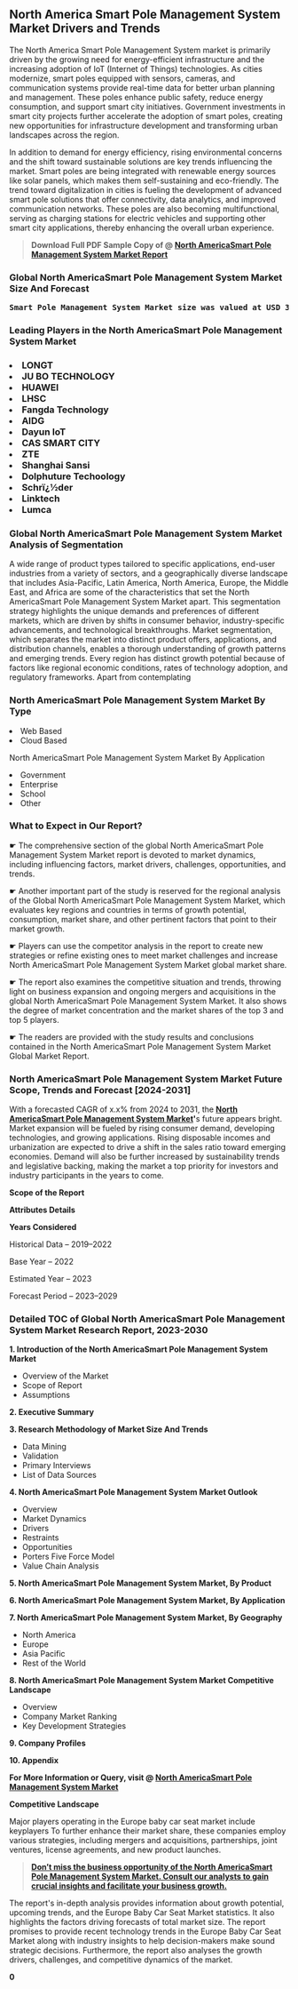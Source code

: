 <p> <h2>North America Smart Pole Management System Market Drivers and Trends</h2><p>The North America Smart Pole Management System market is primarily driven by the growing need for energy-efficient infrastructure and the increasing adoption of IoT (Internet of Things) technologies. As cities modernize, smart poles equipped with sensors, cameras, and communication systems provide real-time data for better urban planning and management. These poles enhance public safety, reduce energy consumption, and support smart city initiatives. Government investments in smart city projects further accelerate the adoption of smart poles, creating new opportunities for infrastructure development and transforming urban landscapes across the region.</p><p>In addition to demand for energy efficiency, rising environmental concerns and the shift toward sustainable solutions are key trends influencing the market. Smart poles are being integrated with renewable energy sources like solar panels, which makes them self-sustaining and eco-friendly. The trend toward digitalization in cities is fueling the development of advanced smart pole solutions that offer connectivity, data analytics, and improved communication networks. These poles are also becoming multifunctional, serving as charging stations for electric vehicles and supporting other smart city applications, thereby enhancing the overall urban experience.</p></p><blockquote id="" class=""><strong>Download Full PDF Sample Copy of @&nbsp;<a href="https://www.verifiedmarketreports.com/download-sample/?rid=291348&utm_source=GitHub-Jan&utm_medium=281" target="_blank">North AmericaSmart Pole Management System Market Report</a>&nbsp;&nbsp;</strong></blockquote><h3 id="" class=""><strong>Global&nbsp;North AmericaSmart Pole Management System Market Size And Forecast</strong></h3><pre class="reader-text-block__code-block"><strong>Smart Pole Management System Market size was valued at USD 3.50 Billion in 2022 and is projected to reach USD 10.50 Billion by 2030, growing at a CAGR of 15.2% from 2024 to 2030.</strong></pre><h3 id="" class="">Leading Players in the&nbsp;North AmericaSmart Pole Management System Market</h3><h3 class=""></Li><Li>LONGT</Li><Li> JU BO TECHNOLOGY</Li><Li> HUAWEI</Li><Li> LHSC</Li><Li> Fangda Technology</Li><Li> AIDG</Li><Li> Dayun IoT</Li><Li> CAS SMART CITY</Li><Li> ZTE</Li><Li> Shanghai Sansi</Li><Li> Dolphuture Techoology</Li><Li> Schrï¿½der</Li><Li> Linktech</Li><Li> Lumca</h3><h3 id="" class="">Global&nbsp;North AmericaSmart Pole Management System Market Analysis of Segmentation</h3><p id="" class="">A wide range of product types tailored to specific applications, end-user industries from a variety of sectors, and a geographically diverse landscape that includes Asia-Pacific, Latin America, North America, Europe, the Middle East, and Africa are some of the characteristics that set the North AmericaSmart Pole Management System Market apart. This segmentation strategy highlights the unique demands and preferences of different markets, which are driven by shifts in consumer behavior, industry-specific advancements, and technological breakthroughs. Market segmentation, which separates the market into distinct product offers, applications, and distribution channels, enables a thorough understanding of growth patterns and emerging trends. Every region has distinct growth potential because of factors like regional economic conditions, rates of technology adoption, and regulatory frameworks. Apart from contemplating</p><h3 id="" class="">North AmericaSmart Pole Management System Market&nbsp;By Type</h3><p></Li><Li>Web Based</Li><Li> Cloud Based</p><div class="" data-test-id=""><p>North AmericaSmart Pole Management System Market&nbsp;By Application</p></div><p class=""></Li><Li>Government</Li><Li> Enterprise</Li><Li> School</Li><Li> Other</p><div class="" data-test-id=""><h3><span class="">What to Expect in Our Report?</span></h3></div><div class="" data-test-id=""><p><span class="">☛ The comprehensive section of the global North AmericaSmart Pole Management System Market report is devoted to market dynamics, including influencing factors, market drivers, challenges, opportunities, and trends.</span></p></div><div class="" data-test-id=""><p><span class="">☛ Another important part of the study is reserved for the regional analysis of the Global North AmericaSmart Pole Management System Market, which evaluates key regions and countries in terms of growth potential, consumption, market share, and other pertinent factors that point to their market growth.</span></p></div><div class="" data-test-id=""><p><span class="">☛ Players can use the competitor analysis in the report to create new strategies or refine existing ones to meet market challenges and increase North AmericaSmart Pole Management System Market global market share.</span></p></div><div class="" data-test-id=""><p><span class="">☛ The report also examines the competitive situation and trends, throwing light on business expansion and ongoing mergers and acquisitions in the global North AmericaSmart Pole Management System Market. It also shows the degree of market concentration and the market shares of the top 3 and top 5 players.</span></p></div><div class="" data-test-id=""><p><span class="">☛ The readers are provided with the study results and conclusions contained in the North AmericaSmart Pole Management System Market Global Market Report.</span></p></div><div class="" data-test-id=""><h3><span class="">North AmericaSmart Pole Management System Market Future Scope, Trends and Forecast [2024-2031]</span></h3></div><div class="" data-test-id=""><p><span class="">With a forecasted CAGR of x.x% from 2024 to 2031, the <strong><a href="https://www.verifiedmarketreports.com/download-sample/?rid=291348&utm_source=GitHub-Jan&utm_medium=281" target="_blank">North AmericaSmart Pole Management System Market</a>'</strong>s future appears bright. Market expansion will be fueled by rising consumer demand, developing technologies, and growing applications. Rising disposable incomes and urbanization are expected to drive a shift in the sales ratio toward emerging economies. Demand will also be further increased by sustainability trends and legislative backing, making the market a top priority for investors and industry participants in the years to come.</span></p><p id="ember66" class="ember-view reader-text-block__paragraph"><strong>Scope of the Report</strong></p><p id="ember67" class="ember-view reader-text-block__paragraph"><strong>Attributes Details</strong></p><p id="ember68" class="ember-view reader-text-block__paragraph"><strong>Years Considered</strong></p><p id="ember69" class="ember-view reader-text-block__paragraph">Historical Data &ndash; 2019&ndash;2022</p><p id="ember70" class="ember-view reader-text-block__paragraph">Base Year &ndash; 2022</p><p id="ember71" class="ember-view reader-text-block__paragraph">Estimated Year &ndash; 2023</p><p id="ember72" class="ember-view reader-text-block__paragraph">Forecast Period &ndash; 2023&ndash;2029</p></div><h3 id="" class="">Detailed TOC of Global North AmericaSmart Pole Management System Market Research Report, 2023-2030</h3><p id="" class=""><strong>1. Introduction of the North AmericaSmart Pole Management System Market</strong></p><ul><li>Overview of the Market</li><li>Scope of Report</li><li>Assumptions</li></ul><p id="" class=""><strong>2. Executive Summary</strong></p><p id="" class=""><strong>3. Research Methodology of Market Size And Trends</strong></p><ul><li>Data Mining</li><li>Validation</li><li>Primary Interviews</li><li>List of Data Sources</li></ul><p id="" class=""><strong>4. North AmericaSmart Pole Management System Market Outlook</strong></p><ul><li>Overview</li><li>Market Dynamics</li><li>Drivers</li><li>Restraints</li><li>Opportunities</li><li>Porters Five Force Model</li><li>Value Chain Analysis</li></ul><p id="" class=""><strong>5. North AmericaSmart Pole Management System Market, By Product</strong></p><p id="" class=""><strong>6. North AmericaSmart Pole Management System Market, By Application</strong></p><p id="" class=""><strong>7. North AmericaSmart Pole Management System Market, By Geography</strong></p><ul><li>North America</li><li>Europe</li><li>Asia Pacific</li><li>Rest of the World</li></ul><p id="" class=""><strong>8. North AmericaSmart Pole Management System Market Competitive Landscape</strong></p><ul><li>Overview</li><li>Company Market Ranking</li><li>Key Development Strategies</li></ul><p id="" class=""><strong>9. Company Profiles</strong></p><p id="" class=""><strong>10. Appendix</strong></p><p><strong>For More Information or Query, visit&nbsp;@ <a href="https://www.verifiedmarketreports.com/product/smart-pole-management-system-market/" target="_blank">North AmericaSmart Pole Management System Market</a></strong></p><p id="ember61" class="ember-view reader-text-block__paragraph"><strong>Competitive Landscape</strong></p><p id="ember62" class="ember-view reader-text-block__paragraph">Major players operating in the Europe baby car seat market include keyplayers To further enhance their market share, these companies employ various strategies, including mergers and acquisitions, partnerships, joint ventures, license agreements, and new product launches.</p><blockquote id="ember63" class="ember-view reader-text-block__blockquote"><strong><a href="https://www.verifiedmarketreports.com/download-sample/?rid=291348&utm_source=GitHub-Jan&utm_medium=281" target="_blank">Don&rsquo;t miss the business opportunity of the North AmericaSmart Pole Management System Market. Consult our analysts to gain crucial insights and facilitate your business growth.</a></strong></blockquote><p id="ember64" class="ember-view reader-text-block__paragraph">The report's in-depth analysis provides information about growth potential, upcoming trends, and the Europe Baby Car Seat Market statistics. It also highlights the factors driving forecasts of total market size. The report promises to provide recent technology trends in the Europe Baby Car Seat Market along with industry insights to help decision-makers make sound strategic decisions. Furthermore, the report also analyses the growth drivers, challenges, and competitive dynamics of the market.</p><p class="ember-view reader-text-block__paragraph"><strong>0</strong></p>
